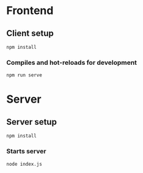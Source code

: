 # Frontend

## Client setup
```
npm install
```

### Compiles and hot-reloads for development
```
npm run serve
```

# Server

## Server setup
```
npm install
```

### Starts server
```
node index.js
```